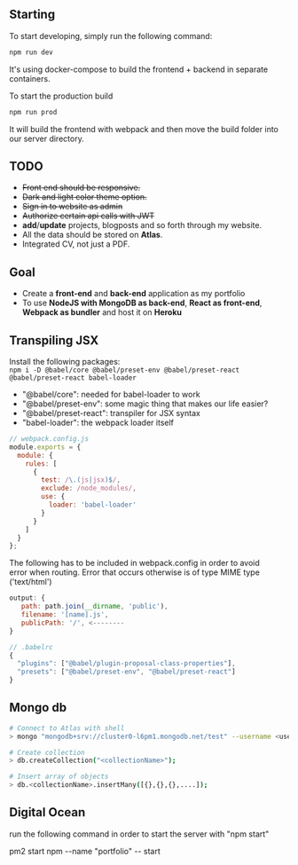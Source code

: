 ## Starting  
To start developing, simply run the following command:  
```bash
npm run dev
```  

It's using docker-compose to build the frontend + backend in separate containers.

To start the production build
```bash
npm run prod
```  

It will build the frontend with webpack and then move the build folder into our server directory.

## TODO

- ~~Front end should be responsive.~~
- ~~Dark and light color theme option.~~
- ~~Sign in to website as admin~~
- ~~Authorize certain api calls with JWT~~
- **add**/**update** projects, blogposts and so forth through my website.
- All the data should be stored on **Atlas**.
- Integrated CV, not just a PDF.

## Goal

- Create a **front-end** and **back-end** application as my portfolio
- To use **NodeJS with MongoDB as back-end**, **React as front-end**, **Webpack as bundler** and host it on **Heroku**

## Transpiling JSX

Install the following packages:  
`npm i -D @babel/core @babel/preset-env @babel/preset-react @babel/preset-react babel-loader`

- "@babel/core": needed for babel-loader to work
- "@babel/preset-env": some magic thing that makes our life easier?
- "@babel/preset-react": transpiler for JSX syntax
- "babel-loader": the webpack loader itself

```javascript
// webpack.config.js
module.exports = {
  module: {
    rules: [
      {
        test: /\.(js|jsx)$/,
        exclude: /node_modules/,
        use: {
          loader: 'babel-loader'
        }
      }
    ]
  }
};
```

The following has to be included in webpack.config in order to avoid  
error when routing. Error that occurs otherwise is of type MIME type ('text/html')

```javascript
output: {
   path: path.join(__dirname, 'public'),
   filename: '[name].js',
   publicPath: '/', <--------
}
```

```javascript
// .babelrc
{
  "plugins": ["@babel/plugin-proposal-class-properties"],
  "presets": ["@babel/preset-env", "@babel/preset-react"]
}
```

## Mongo db

```bash
# Connect to Atlas with shell
> mongo "mongodb+srv://cluster0-l6pm1.mongodb.net/test" --username <username>

# Create collection
> db.createCollection("<collectionName>");

# Insert array of objects
> db.<collectionName>.insertMany([{},{},{},....]);
```


## Digital Ocean ##
run the following command in order to start the server with "npm start"

pm2 start npm --name "portfolio" -- start